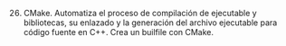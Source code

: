 26. CMake. Automatiza el proceso de compilación de ejecutable y bibliotecas, su enlazado y la generación del archivo ejecutable para código fuente en C++. Crea un builfile con CMake.
